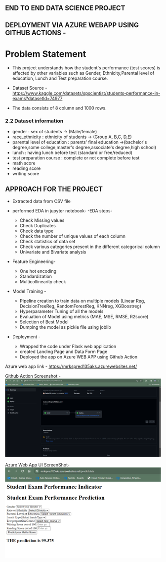 ## END TO END DATA SCIENCE PROJECT 
## DEPLOYMENT VIA AZURE WEBAPP USING GITHUB ACTIONS - 

# Problem Statement
- This project understands how the student's performance (test scores) is affected by other variables such as Gender, Ethnicity,Parental level of education, Lunch and Test preparation course.

- Dataset Source - https://www.kaggle.com/datasets/spscientist/students-performance-in-exams?datasetId=74977
- The data consists of 8 column and 1000 rows.

### 2.2 Dataset information
- gender : sex of students  -> (Male/female)
- race_ethnicity : ethnicity of students -> (Group A, B,C, D,E)
- parental level of education : parents' final education ->(bachelor's degree,some college,master's degree,associate's degree,high school)
- lunch : having lunch before test (standard or free/reduced) 
- test preparation course : complete or not complete before test
- math score
- reading score
- writing score

## APPROACH FOR THE PROJECT 

- Extracted data from CSV file 
- performed EDA in jupyter notebook-
    -EDA steps-
    - Check Missing values
    - Check Duplicates
    - Check data type
    - Check the number of unique values of each column
    - Check statistics of data set
    - Check various categories present in the different categorical column
    - Univariate and Bivariate analysis 

- Feature Engineering-
    - One hot encoding
    - Standardization
    - Multicollinearity check

- Model Training -
    - Pipeline creation to train data on multiple models (Linear Reg, DecisionTreeReg, RandomForestReg, KNNreg, XGBoostreg)
    - Hyperparameter Tuning of all the models
    - Evaluation of Model using metrics (MAE, MSE, RMSE, R2score)
    - Selection of Best Model
    - Dumping the model as pickle file using joblib

- Deployment - 
    - Wrapped the code under Flask web application
    - created Landing Page and Data Form Page
    - Deployed the app on Azure WEB APP using Github Action

Azure web app link - https://mrkspred135aks.azurewebsites.net/

Github Action Screenshot - 
![Alt text](githubaction.png)

Azure Web App UI ScreenShot- 
![Alt text](azurewebapp.png)





